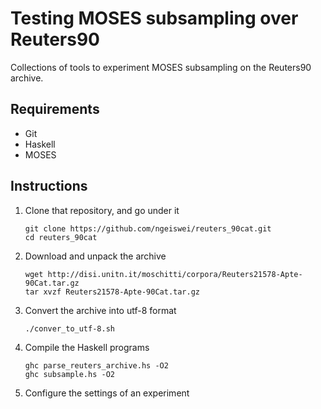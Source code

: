 Testing MOSES subsampling over Reuters90
=======================================

Collections of tools to experiment MOSES subsampling on the Reuters90
archive.

Requirements
------------

* Git
* Haskell
* MOSES

Instructions
------------

1. Clone that repository, and go under it

    ```
    git clone https://github.com/ngeiswei/reuters_90cat.git
    cd reuters_90cat
    ```

2. Download and unpack the archive

    ```
    wget http://disi.unitn.it/moschitti/corpora/Reuters21578-Apte-90Cat.tar.gz
    tar xvzf Reuters21578-Apte-90Cat.tar.gz
    ```

3. Convert the archive into utf-8 format

    ```
    ./conver_to_utf-8.sh
    ```

4. Compile the Haskell programs

   ```
   ghc parse_reuters_archive.hs -O2
   ghc subsample.hs -O2
   ```

5. Configure the settings of an experiment
